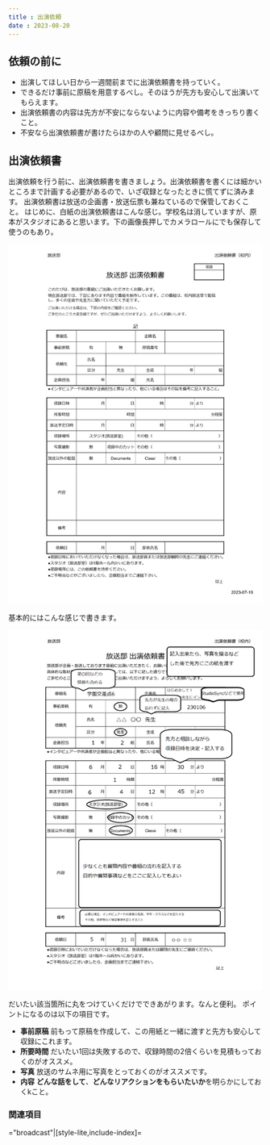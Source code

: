 ```yaml
---
title : 出演依頼
date : 2023-08-20
---
```


## 依頼の前に

- 出演してほしい日から一週間前までに出演依頼書を持っていく。
- できるだけ事前に原稿を用意するべし。そのほうが先方も安心して出演いてもらえます。
- 出演依頼書の内容は先方が不安にならないように内容や備考をきっちり書くこと。
- 不安なら出演依頼書が書けたらほかの人や顧問に見せるべし。

## 出演依頼書

出演依頼を行う前に、出演依頼書を書きましょう。出演依頼書を書くには細かいところまで計画する必要があるので、いざ収録となったときに慌てずに済みます。
出演依頼書は放送の企画書・放送伝票も兼ねているので保管しておくこと。
はじめに、白紙の出演依頼書はこんな感じ。学校名は消していますが、原本がスタジオにあると思います。下の画像長押しでカメラロールにでも保存して使うのもあり。

![出演依頼書](./media/放送部_取材依頼書(校内)_page-0001.jpg)

基本的にはこんな感じで書きます。

![出演依頼書の見本](./media/放送部_取材依頼書(校内)_見本.png)

だいたい該当箇所に丸をつけていくだけでできあがります。なんと便利。
ポイントになるのは以下の項目です。

- **事前原稿** 前もって原稿を作成して、この用紙と一緒に渡すと先方も安心して収録にこれます。
- **所要時間** だいたい1回は失敗するので、収録時間の2倍くらいを見積もっておくのがオススメ。
- **写真** 放送のサムネ用に写真をとっておくのがオススメです。
- **内容** **どんな話をして**、**どんなリアクションをもらいたいか**を明らかにしておくkこと。

### 関連項目

="broadcast"|[style-lite,include-index]=